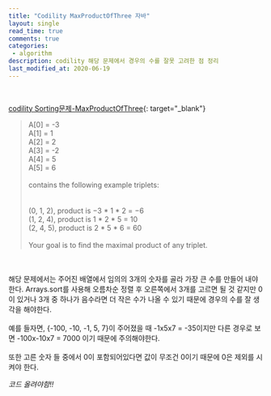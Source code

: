 ```yaml
---
title: "Codility MaxProductOfThree 자바"
layout: single    
read_time: true    
comments: true   
categories: 
 - algorithm  
description: codility 해당 문제에서 경우의 수를 잘못 고려한 점 정리
last_modified_at: 2020-06-19   
---   
```


<br>  

[codility Sorting문제-MaxProductOfThree](https://app.codility.com/programmers/lessons/6-sorting/){: target="_blank"}

>  A[0] = -3  
>  A[1] = 1  
>  A[2] = 2  
>  A[3] = -2  
>  A[4] = 5  
>  A[5] = 6  
><br>
>contains the following example triplets:  
><br>
><br>
>(0, 1, 2), product is −3 * 1 * 2 = −6    
>(1, 2, 4), product is 1 * 2 * 5 = 10    
>(2, 4, 5), product is 2 * 5 * 6 = 60    
><br>
>Your goal is to find the maximal product of any triplet.   

<br>
<br>
해당 문제에서는 주어진 배열에서 임의의 3개의 숫자를 골라 가장 큰 수를 만들어 내야 한다.    
Arrays.sort를 사용해 오름차순 정렬 후 오른쪽에서 3개를 고르면 될 것 같지만 0이 있거나 3개 중 하나가 음수라면   
더 작은 수가 나올 수 있기 때문에 경우의 수를 잘 생각을 해야한다.   
<br>
<br>
예를 들자면, {-100, -10, -1, 5, 7}이 주어졌을 때 -1x5x7 = -35이지만 다른 경우로 보면   
-100x-10x7 = 7000 이기 때문에 주의해야한다.   
<br>
<br>
또한 고른 숫자 들 중에서 0이 포함되어있다면 값이 무조건 0이기 때문에 0은 제외를 시켜야 한다.   

_코드 올려야함!!_
<br>
<br>
<br>
<br>






